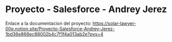 # Proyecto - Salesforce - Andrey Jerez

Enlace a la documentacion del proyecto: https://solar-lawyer-00e.notion.site/Proyecto-Salesforce-Andrey-Jerez-1bd36e866ec88002b4c7f1f4a013ab2e?pvs=4
